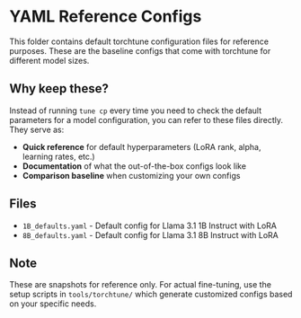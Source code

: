 # YAML Reference Configs

This folder contains default torchtune configuration files for reference purposes. These are the baseline configs that come with torchtune for different model sizes.

## Why keep these?

Instead of running `tune cp` every time you need to check the default parameters for a model configuration, you can refer to these files directly. They serve as:

- **Quick reference** for default hyperparameters (LoRA rank, alpha, learning rates, etc.)
- **Documentation** of what the out-of-the-box configs look like
- **Comparison baseline** when customizing your own configs

## Files

- `1B_defaults.yaml` - Default config for Llama 3.1 1B Instruct with LoRA
- `8B_defaults.yaml` - Default config for Llama 3.1 8B Instruct with LoRA

## Note

These are snapshots for reference only. For actual fine-tuning, use the setup scripts in `tools/torchtune/` which generate customized configs based on your specific needs.
